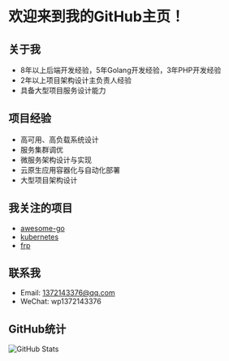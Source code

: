 # 欢迎来到我的GitHub主页！

## 关于我
- 8年以上后端开发经验，5年Golang开发经验，3年PHP开发经验
- 2年以上项目架构设计主负责人经验
- 具备大型项目服务设计能力

## 项目经验
- 高可用、高负载系统设计
- 服务集群调优
- 微服务架构设计与实现
- 云原生应用容器化与自动化部署
- 大型项目架构设计

## 我关注的项目
- [awesome-go](https://github.com/avelino/awesome-go)
- [kubernetes](https://github.com/kubernetes/kubernetes)
- [frp](https://github.com/fatedier/frp)

## 联系我
- Email: 1372143376@qq.com
- WeChat: wp1372143376

## GitHub统计
![GitHub Stats](https://github-readme-stats.vercel.app/api?username=1372143376&show_icons=true&theme=radical)